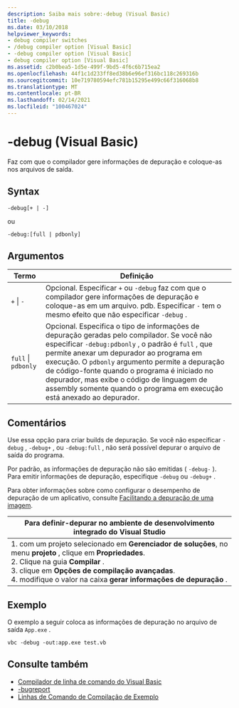 ```yaml
---
description: Saiba mais sobre:-debug (Visual Basic)
title: -debug
ms.date: 03/10/2018
helpviewer_keywords:
- debug compiler switches
- /debug compiler option [Visual Basic]
- -debug compiler option [Visual Basic]
- debug compiler option [Visual Basic]
ms.assetid: c2b0bea5-1d5e-499f-9bd5-4f6c6b715ea2
ms.openlocfilehash: 44f1c1d233ff8ed38b6e96ef316bc118c269316b
ms.sourcegitcommit: 10e719780594efc781b15295e499c66f316068b8
ms.translationtype: MT
ms.contentlocale: pt-BR
ms.lasthandoff: 02/14/2021
ms.locfileid: "100467024"
---
```

# <a name="-debug-visual-basic"></a>-debug (Visual Basic)

Faz com que o compilador gere informações de depuração e coloque-as nos arquivos de saída.

## <a name="syntax"></a>Syntax

```console
-debug[+ | -]
```

ou

```console
-debug:[full | pdbonly]
```

## <a name="arguments"></a>Argumentos

|Termo|Definição|
|---|---|
|`+` &#124; `-`|Opcional. Especificar `+` ou `-debug` faz com que o compilador gere informações de depuração e coloque-as em um arquivo. pdb. Especificar `-` tem o mesmo efeito que não especificar `-debug` .|
|`full` &#124; `pdbonly`|Opcional. Especifica o tipo de informações de depuração geradas pelo compilador. Se você não especificar `-debug:pdbonly` , o padrão é `full` , que permite anexar um depurador ao programa em execução. O `pdbonly` argumento permite a depuração de código-fonte quando o programa é iniciado no depurador, mas exibe o código de linguagem de assembly somente quando o programa em execução está anexado ao depurador.|

## <a name="remarks"></a>Comentários

Use essa opção para criar builds de depuração. Se você não especificar `-debug` , `-debug+` , ou `-debug:full` , não será possível depurar o arquivo de saída do programa.

Por padrão, as informações de depuração não são emitidas ( `-debug-` ). Para emitir informações de depuração, especifique `-debug` ou `-debug+` .

Para obter informações sobre como configurar o desempenho de depuração de um aplicativo, consulte [Facilitando a depuração de uma imagem](../../../framework/debug-trace-profile/making-an-image-easier-to-debug.md).

|Para definir-depurar no ambiente de desenvolvimento integrado do Visual Studio|
|---|
|1. com um projeto selecionado em **Gerenciador de soluções**, no menu **projeto** , clique em **Propriedades**. <br />2. Clique na guia **Compilar** .<br />3. clique em **Opções de compilação avançadas**.<br />4. modifique o valor na caixa **gerar informações de depuração** .|

## <a name="example"></a>Exemplo

O exemplo a seguir coloca as informações de depuração no arquivo de saída `App.exe` .

```console
vbc -debug -out:app.exe test.vb
```

## <a name="see-also"></a>Consulte também

- [Compilador de linha de comando do Visual Basic](index.md)
- [-bugreport](bugreport.md)
- [Linhas de Comando de Compilação de Exemplo](sample-compilation-command-lines.md)
